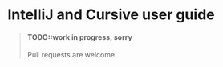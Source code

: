 # IntelliJ and Cursive user guide

> #### TODO::work in progress, sorry
> Pull requests are welcome
